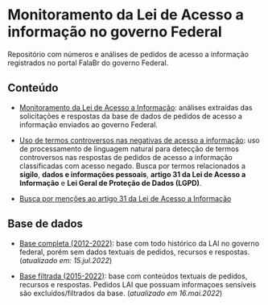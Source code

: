 Monitoramento da Lei de Acesso a informação no governo Federal
================

Repositório com números e análises de pedidos de acesso a informação
registrados no portal FalaBr do governo Federal.

## Conteúdo

  - [Monitoramento da Lei de Acesso a
    Informação](https://rdurl0.github.io/monitoramento-lai/0-monitoramento):
    análises extraídas das solicitações e respostas da base de dados de
    pedidos de acesso a informação enviados ao governo Federal.

  - [Uso de termos controversos nas negativas de acesso a
    informação](https://rdurl0.github.io/monitoramento-lai/1-negativas-sigilo):
    uso de processamento de linguagem natural para detecção de termos
    controversos nas respostas de pedidos de acesso a informação
    classificadas com acesso negado. Busca por termos relacionados a
    **sigilo**, **dados e informações pessoais**, **artigo 31 da Lei de
    Acesso a Informação** e **Lei Geral de Proteção de Dados (LGPD)**.

  - [Busca por menções ao artigo 31 da Lei de Acesso a
    Informação](https://rdurl0.github.io/monitoramento-lai/2-negativas-artigo-31.html)

## Base de dados

  - [Base completa
    (2012-2022)](https://falabr.cgu.gov.br/publico/DownloadDados/DownloadDadosLai.aspx):
    base com todo histórico da LAI no governo federal, porém sem dados
    textuais de pedidos, recursos e respostas. (*atualizado em:
    15.jul.2022*)

  - [Base filtrada
    (2015-2022)](http://www.consultaesic.cgu.gov.br/busca/_layouts/15/DownloadPedidos/DownloadDados.aspx):
    base com conteúdos textuais de pedidos, recursos e respostas.
    Pedidos LAI que possuam informaçoes sensíveis são
    excluídos/filtrados da base. (*atualizado em 16.mai.2022*)
